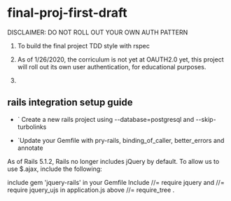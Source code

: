 # final-proj-first-draft

DISCLAIMER: DO NOT ROLL OUT YOUR OWN AUTH PATTERN

1) To build the final project TDD style with rspec

2) As of 1/26/2020, the corriculum is not yet at OAUTH2.0 yet, this project will roll out its own user authentication, for educational purposes.

3)

## rails integration setup guide

* ` Create a new rails project using --database=postgresql and --skip-turbolinks

* `Update your Gemfile with pry-rails, binding_of_caller, better_errors and annotate

As of Rails 5.1.2, Rails no longer includes jQuery by default. To allow us to use $.ajax, include the following:

include gem 'jquery-rails' in your Gemfile
Include //= require jquery and //= require jquery_ujs in application.js above //= require_tree .
